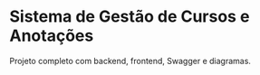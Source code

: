# Sistema de Gestão de Cursos e Anotações

Projeto completo com backend, frontend, Swagger e diagramas.